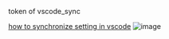 token of vscode_sync

[how to synchronize setting in vscode](https://juejin.im/post/5b9b5a6f6fb9a05d22728e36)
![image](https://user-images.githubusercontent.com/52747634/68855605-8d095f80-0719-11ea-98a3-3bebacccdbc4.png)
